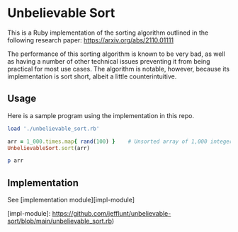 # Unbelievable Sort

This is a Ruby implementation of the sorting algorithm outlined in the following
research paper: https://arxiv.org/abs/2110.01111

The performance of this sorting algorithm is known to be very bad, as well as
having a number of other technical issues preventing it from being practical for
most use cases. The algorithm is notable, however, because its implementation is
sort short, albeit a little counterintuitive.

## Usage

Here is a sample program using the implementation in this repo.

```ruby
load './unbelievable_sort.rb'

arr = 1_000.times.map{ rand(100) }    # Unsorted array of 1,000 integers
UnbelievableSort.sort(arr)

p arr
```

## Implementation

See [implementation module][impl-module]

  [impl-module]: https://github.com/jefflunt/unbelievable-sort/blob/main/unbelievable_sort.rb)
